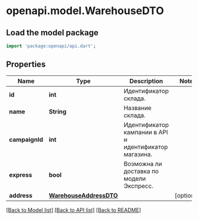 # openapi.model.WarehouseDTO

## Load the model package
```dart
import 'package:openapi/api.dart';
```

## Properties
Name | Type | Description | Notes
------------ | ------------- | ------------- | -------------
**id** | **int** | Идентификатор склада. | 
**name** | **String** | Название склада. | 
**campaignId** | **int** | Идентификатор кампании в API и идентификатор магазина. | 
**express** | **bool** | Возможна ли доставка по модели Экспресс. | 
**address** | [**WarehouseAddressDTO**](WarehouseAddressDTO.md) |  | [optional] 

[[Back to Model list]](../README.md#documentation-for-models) [[Back to API list]](../README.md#documentation-for-api-endpoints) [[Back to README]](../README.md)


